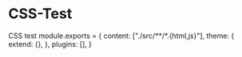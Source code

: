 # CSS-Test
CSS test
module.exports = {
     content: ["./src/**/*.{html,js}"],
     theme: {
       extend: {},
     },
     plugins: [],
   }